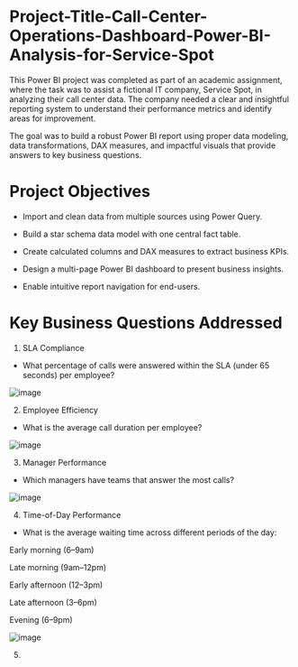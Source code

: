 # Project-Title-Call-Center-Operations-Dashboard-Power-BI-Analysis-for-Service-Spot


This Power BI project was completed as part of an academic assignment, where the task was to assist a fictional IT company, Service Spot, in analyzing their call center data. The company needed a clear and insightful reporting system to understand their performance metrics and identify areas for improvement.

The goal was to build a robust Power BI report using proper data modeling, data transformations, DAX measures, and impactful visuals that provide answers to key business questions.

#  Project Objectives

- Import and clean data from multiple sources using Power Query.

- Build a star schema data model with one central fact table.

- Create calculated columns and DAX measures to extract business KPIs.

- Design a multi-page Power BI dashboard to present business insights.

- Enable intuitive report navigation for end-users.

# Key Business Questions Addressed

1. SLA Compliance

- What percentage of calls were answered within the SLA (under 65 seconds) per employee?

![image](https://github.com/user-attachments/assets/44d5b659-637f-42f3-8ed6-bb57c861db62)

2. Employee Efficiency

- What is the average call duration per employee?

![image](https://github.com/user-attachments/assets/2785d0f4-eb0f-49d9-b673-7f2c7c65aba6)

3. Manager Performance

- Which managers have teams that answer the most calls?

![image](https://github.com/user-attachments/assets/c261a89a-85d7-46cb-956f-d3fb61626d20)

4. Time-of-Day Performance

- What is the average waiting time across different periods of the day:

Early morning (6–9am)

Late morning (9am–12pm)

Early afternoon (12–3pm)

Late afternoon (3–6pm)

Evening (6–9pm)

![image](https://github.com/user-attachments/assets/a8e15174-f3ee-4124-bc22-c0857dc80054)

5. 

























